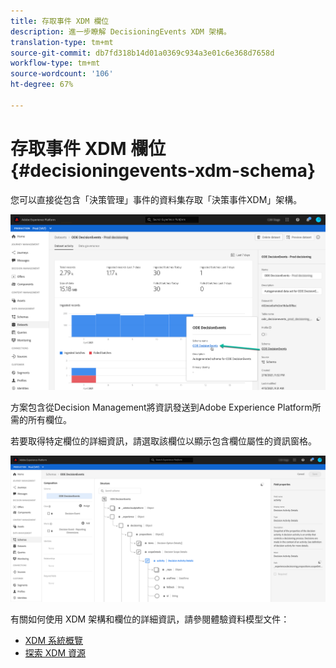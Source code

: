 ```yaml
---
title: 存取事件 XDM 欄位
description: 進一步瞭解 DecisioningEvents XDM 架構。
translation-type: tm+mt
source-git-commit: db7fd318b14d01a0369c934a3e01c6e368d7658d
workflow-type: tm+mt
source-wordcount: '106'
ht-degree: 67%

---
```


# 存取事件 XDM 欄位{#decisioningevents-xdm-schema}

您可以直接從包含「決策管理」事件的資料集存取「決策事件XDM」架構。

![](../../assets/access-schema.png)

方案包含從Decision Management將資訊發送到Adobe Experience Platform所需的所有欄位。

若要取得特定欄位的詳細資訊，請選取該欄位以顯示包含欄位屬性的資訊窗格。

![](../../assets/schema-fields.png)

有關如何使用 XDM 架構和欄位的詳細資訊，請參閱體驗資料模型文件：

* [XDM 系統概覽](https://experienceleague.adobe.com/docs/experience-platform/xdm/home.html?lang=zh-Hant)
* [探索 XDM 資源](https://experienceleague.adobe.com/docs/experience-platform/xdm/ui/explore.html?lang=)
